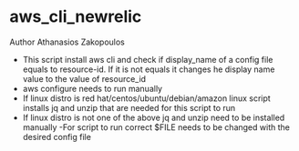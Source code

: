 # aws_cli_newrelic
Author Athanasios Zakopoulos

- This script install aws cli and check if display_name of a config file equals to resource-id. If it is not equals it changes he display name value to the value of resource_id
- aws configure needs to run manually
- If linux distro is red hat/centos/ubuntu/debian/amazon linux script installs jq and unzip that are needed for this script to run
- If linux distro is not one of the above jq and unzip need to be installed manually
-For script to run correct $FILE needs to be changed with the desired config file
